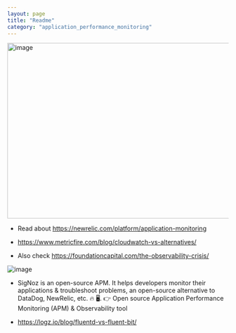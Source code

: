 ```yaml
---
layout: page
title: "Readme"
category: "application_performance_monitoring"
---
```


<img width="700" height="400" alt="image" src="https://github.com/user-attachments/assets/829e263d-108a-4157-bc79-d3eed9436746" />


* Read about https://newrelic.com/platform/application-monitoring
* https://www.metricfire.com/blog/cloudwatch-vs-alternatives/

* Also check https://foundationcapital.com/the-observability-crisis/

![image](https://github.com/user-attachments/assets/4f260e0e-9097-4502-9cf1-40b8ea1d6933)


* SigNoz is an open-source APM. It helps developers monitor their applications & troubleshoot problems, an open-source alternative to DataDog, NewRelic, etc. 🔥 🖥. 👉 Open source Application Performance Monitoring (APM) & Observability tool

* https://logz.io/blog/fluentd-vs-fluent-bit/
